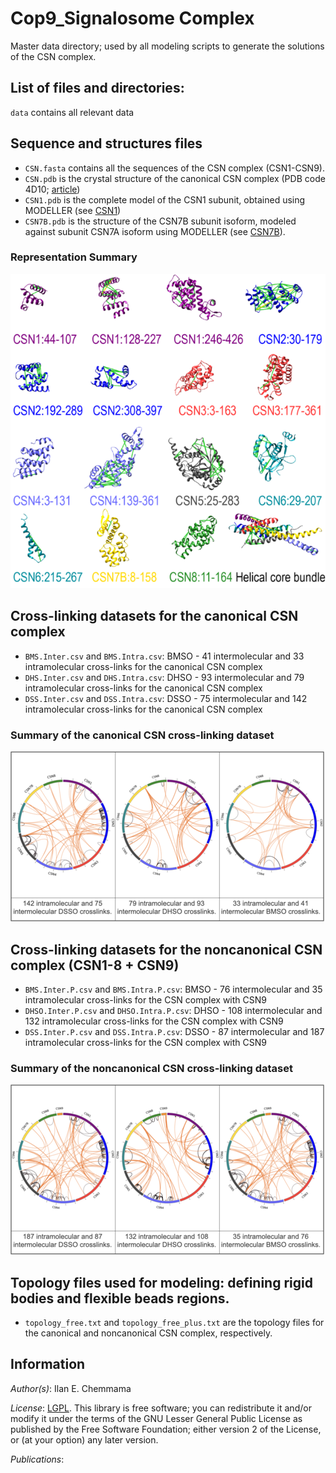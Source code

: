 # Cop9_Signalosome Complex

Master data directory; used by all modeling scripts to generate the solutions of the CSN complex.


## List of files and directories:

`data` contains all relevant data
## Sequence and structures files
- `CSN.fasta` contains all the sequences of the CSN complex (CSN1-CSN9).
- `CSN.pdb` is the crystal structure of the canonical CSN complex (PDB code 4D10; [article](10.1038/nature13566))
- `CSN1.pdb` is the complete model of the CSN1 subunit, obtained using MODELLER (see [CSN1](./CSN1))
- `CSN7B.pdb` is the structure of the CSN7B subunit isoform, modeled against subunit CSN7A isoform using MODELLER (see [CSN7B](./CSN7B)).

### Representation Summary
![](./CSN.Representation.T.png)


## Cross-linking datasets for the canonical CSN complex
- `BMS.Inter.csv` and `BMS.Intra.csv`: BMSO - 41 intermolecular and 33 intramolecular cross-links for the canonical CSN complex
- `DHS.Inter.csv` and `DHS.Intra.csv`: DHSO - 93 intermolecular and 79 intramolecular cross-links for the canonical CSN complex
- `DSS.Inter.csv` and `DSS.Intra.csv`: DSSO - 75 intermolecular and 142 intramolecular cross-links for the canonical CSN complex

### Summary of the canonical CSN cross-linking dataset
![](./CSN.XL.T.png)

## Cross-linking datasets for the noncanonical CSN complex (CSN1-8 + CSN9)
- `BMS.Inter.P.csv` and `BMS.Intra.P.csv`: BMSO - 76 intermolecular and 35 intramolecular cross-links for the CSN complex with CSN9
- `DHSO.Inter.P.csv` and `DHSO.Intra.P.csv`: DHSO - 108 intermolecular and 132 intramolecular cross-links for the CSN complex with CSN9
- `DSS.Inter.P.csv` and `DSS.Intra.P.csv`: DSSO - 87 intermolecular and 187 intramolecular cross-links for the CSN complex with CSN9

### Summary of the noncanonical CSN cross-linking dataset
![](./CSNn.XL.T.png)

## Topology files used for modeling: defining rigid bodies and flexible beads regions.
- `topology_free.txt` and `topology_free_plus.txt` are the topology files for the canonical and noncanonical CSN complex, respectively.


## Information

_Author(s)_: Ilan E. Chemmama

_License_: [LGPL](http://www.gnu.org/licenses/old-licenses/lgpl-2.1.html).
This library is free software; you can redistribute it and/or
modify it under the terms of the GNU Lesser General Public
License as published by the Free Software Foundation; either
version 2 of the License, or (at your option) any later version.

_Publications_:
